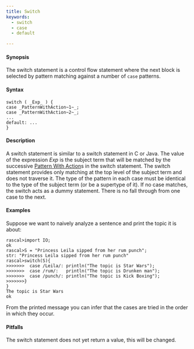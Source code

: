 ```yaml
---
title: Switch
keywords:
  - switch
  - case
  - default

---
```


#### Synopsis

The switch statement is a control flow statement
where the next block is selected by pattern matching
against a number of `case` patterns. 

#### Syntax

```rascal
switch ( _Exp_ ) {
case _PatternWithAction~1~_;
case _PatternWithAction~2~_;
...
default: ...
}
```

#### Description

A switch statement is similar to a switch statement in C or Java.
The value of the expression _Exp_ is the subject term that will be matched by the successive 
[Pattern With Action](../../../Rascal/Expressions/Visit/PatternWithAction/index.md)s in the switch statement. The switch statement provides only matching at the top level of 
the subject term and does not traverse it. The type of the pattern in each case must be identical to the type of 
the subject term (or be a supertype of it). If no case matches, the switch acts as a dummy statement.
There is no fall through from one case to the next.

#### Examples

Suppose we want to naively analyze a sentence and print the topic it is about:

```rascal-shell 
rascal>import IO;
ok
rascal>S = "Princess Leila sipped from her rum punch";
str: "Princess Leila sipped from her rum punch"
rascal>switch(S){
>>>>>>>  case /Leila/: println("The topic is Star Wars");
>>>>>>>  case /rum/:   println("The topic is Drunken man");
>>>>>>>  case /punch/: println("The topic is Kick Boxing");
>>>>>>>}
}
The topic is Star Wars
ok
```
From the printed message you can infer that the cases are tried in the order in which they occur.

#### Pitfalls

The switch statement does not yet return a value, this will be changed.


